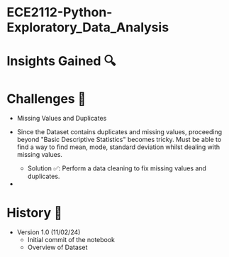 # ECE2112-Python-Exploratory_Data_Analysis


# Insights Gained 🔍


# Challenges 🎯
+ Missing Values and Duplicates
* Since the Dataset contains duplicates and missing values, proceeding beyond "Basic Descriptive Statistics" becomes tricky. Must be able to find a way to find mean, mode, standard deviation whilst dealing with missing values.
  - Solution ✅: Perform a data cleaning to fix missing values and duplicates.
 
* 

# History 📜
* Version 1.0 (11/02/24)
  - Initial commit of the notebook
  - Overview of Dataset
